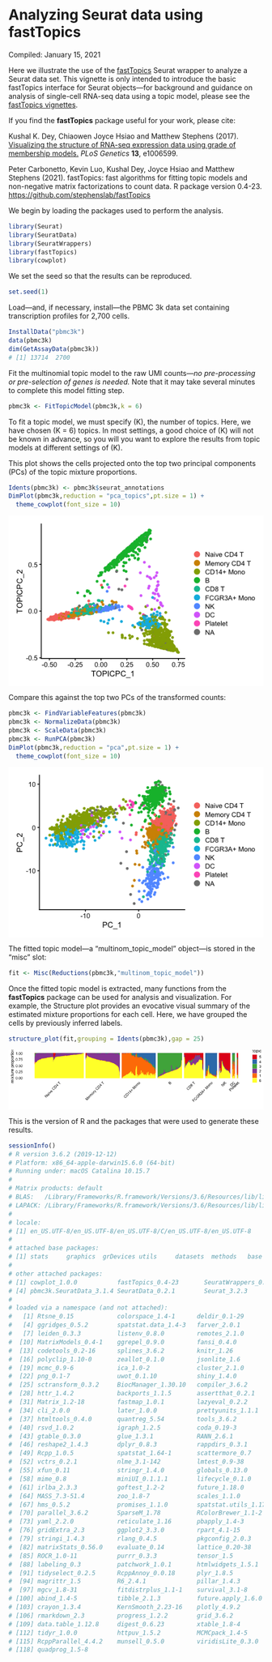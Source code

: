 Analyzing Seurat data using fastTopics
================
Compiled: January 15, 2021

Here we illustrate the use of the
[fastTopics](https://github.com/stephenslab/fastTopics) Seurat wrapper
to analyze a Seurat data set. This vignette is only intended to
introduce the basic fastTopics interface for Seurat objects—for
background and guidance on analysis of single-cell RNA-seq data using a
topic model, please see the [fastTopics
vignettes](https://stephenslab.github.io/fastTopics/articles).

If you find the **fastTopics** package useful for your work, please
cite:

Kushal K. Dey, Chiaowen Joyce Hsiao and Matthew Stephens (2017).
[Visualizing the structure of RNA-seq expression data using grade of
membership models.](https://doi.org/10.1371/journal.pgen.1006599) *PLoS
Genetics* **13**, e1006599.

Peter Carbonetto, Kevin Luo, Kushal Dey, Joyce Hsiao and Matthew
Stephens (2021). fastTopics: fast algorithms for fitting topic models
and non-negative matrix factorizations to count data. R package version
0.4-23. <https://github.com/stephenslab/fastTopics>

We begin by loading the packages used to perform the analysis.

``` r
library(Seurat)
library(SeuratData)
library(SeuratWrappers)
library(fastTopics)
library(cowplot)
```

We set the seed so that the results can be reproduced.

``` r
set.seed(1)
```

Load—and, if necessary, install—the PBMC 3k data set containing
transcription profiles for 2,700 cells.

``` r
InstallData("pbmc3k")
data(pbmc3k)
dim(GetAssayData(pbmc3k))
# [1] 13714  2700
```

Fit the multinomial topic model to the raw UMI counts—*no pre-processing
or pre-selection of genes is needed.* Note that it may take several
minutes to complete this model fitting step.

``` r
pbmc3k <- FitTopicModel(pbmc3k,k = 6)
```

To fit a topic model, we must specify \(K\), the number of topics. Here,
we have chosen \(K = 6\) topics. In most settings, a good choice of
\(K\) will not be known in advance, so you will you want to explore the
results from topic models at different settings of \(K\).

This plot shows the cells projected onto the top two principal
components (PCs) of the topic mixture proportions.

``` r
Idents(pbmc3k) <- pbmc3k$seurat_annotations
DimPlot(pbmc3k,reduction = "pca_topics",pt.size = 1) +
  theme_cowplot(font_size = 10)
```

<img src="fasttopics_files/figure-gfm/pca-1-1.png" style="display: block; margin: auto;" />

Compare this against the top two PCs of the transformed counts:

``` r
pbmc3k <- FindVariableFeatures(pbmc3k)
pbmc3k <- NormalizeData(pbmc3k)
pbmc3k <- ScaleData(pbmc3k)
pbmc3k <- RunPCA(pbmc3k)
DimPlot(pbmc3k,reduction = "pca",pt.size = 1) +
  theme_cowplot(font_size = 10)
```

<img src="fasttopics_files/figure-gfm/pca-2-1.png" style="display: block; margin: auto;" />

The fitted topic model—a “multinom\_topic\_model” object—is stored in
the “misc” slot:

``` r
fit <- Misc(Reductions(pbmc3k,"multinom_topic_model"))
```

Once the fitted topic model is extracted, many functions from the
**fastTopics** package can be used for analysis and visualization. For
example, the Structure plot provides an evocative visual summary of the
estimated mixture proportions for each cell. Here, we have grouped the
cells by previously inferred
labels.

``` r
structure_plot(fit,grouping = Idents(pbmc3k),gap = 25)
```

<img src="fasttopics_files/figure-gfm/structure-plot-1.png" style="display: block; margin: auto;" />

This is the version of R and the packages that were used to generate
these results.

``` r
sessionInfo()
# R version 3.6.2 (2019-12-12)
# Platform: x86_64-apple-darwin15.6.0 (64-bit)
# Running under: macOS Catalina 10.15.7
# 
# Matrix products: default
# BLAS:   /Library/Frameworks/R.framework/Versions/3.6/Resources/lib/libRblas.0.dylib
# LAPACK: /Library/Frameworks/R.framework/Versions/3.6/Resources/lib/libRlapack.dylib
# 
# locale:
# [1] en_US.UTF-8/en_US.UTF-8/en_US.UTF-8/C/en_US.UTF-8/en_US.UTF-8
# 
# attached base packages:
# [1] stats     graphics  grDevices utils     datasets  methods   base     
# 
# other attached packages:
# [1] cowplot_1.0.0           fastTopics_0.4-23       SeuratWrappers_0.3.2   
# [4] pbmc3k.SeuratData_3.1.4 SeuratData_0.2.1        Seurat_3.2.3           
# 
# loaded via a namespace (and not attached):
#   [1] Rtsne_0.15            colorspace_1.4-1      deldir_0.1-29        
#   [4] ggridges_0.5.2        spatstat.data_1.4-3   farver_2.0.1         
#   [7] leiden_0.3.3          listenv_0.8.0         remotes_2.1.0        
#  [10] MatrixModels_0.4-1    ggrepel_0.9.0         fansi_0.4.0          
#  [13] codetools_0.2-16      splines_3.6.2         knitr_1.26           
#  [16] polyclip_1.10-0       zeallot_0.1.0         jsonlite_1.6         
#  [19] mcmc_0.9-6            ica_1.0-2             cluster_2.1.0        
#  [22] png_0.1-7             uwot_0.1.10           shiny_1.4.0          
#  [25] sctransform_0.3.2     BiocManager_1.30.10   compiler_3.6.2       
#  [28] httr_1.4.2            backports_1.1.5       assertthat_0.2.1     
#  [31] Matrix_1.2-18         fastmap_1.0.1         lazyeval_0.2.2       
#  [34] cli_2.0.0             later_1.0.0           prettyunits_1.1.1    
#  [37] htmltools_0.4.0       quantreg_5.54         tools_3.6.2          
#  [40] rsvd_1.0.2            igraph_1.2.5          coda_0.19-3          
#  [43] gtable_0.3.0          glue_1.3.1            RANN_2.6.1           
#  [46] reshape2_1.4.3        dplyr_0.8.3           rappdirs_0.3.1       
#  [49] Rcpp_1.0.5            spatstat_1.64-1       scattermore_0.7      
#  [52] vctrs_0.2.1           nlme_3.1-142          lmtest_0.9-38        
#  [55] xfun_0.11             stringr_1.4.0         globals_0.13.0       
#  [58] mime_0.8              miniUI_0.1.1.1        lifecycle_0.1.0      
#  [61] irlba_2.3.3           goftest_1.2-2         future_1.18.0        
#  [64] MASS_7.3-51.4         zoo_1.8-7             scales_1.1.0         
#  [67] hms_0.5.2             promises_1.1.0        spatstat.utils_1.17-0
#  [70] parallel_3.6.2        SparseM_1.78          RColorBrewer_1.1-2   
#  [73] yaml_2.2.0            reticulate_1.16       pbapply_1.4-3        
#  [76] gridExtra_2.3         ggplot2_3.3.0         rpart_4.1-15         
#  [79] stringi_1.4.3         rlang_0.4.5           pkgconfig_2.0.3      
#  [82] matrixStats_0.56.0    evaluate_0.14         lattice_0.20-38      
#  [85] ROCR_1.0-11           purrr_0.3.3           tensor_1.5           
#  [88] labeling_0.3          patchwork_1.0.1       htmlwidgets_1.5.1    
#  [91] tidyselect_0.2.5      RcppAnnoy_0.0.18      plyr_1.8.5           
#  [94] magrittr_1.5          R6_2.4.1              pillar_1.4.3         
#  [97] mgcv_1.8-31           fitdistrplus_1.1-1    survival_3.1-8       
# [100] abind_1.4-5           tibble_2.1.3          future.apply_1.6.0   
# [103] crayon_1.3.4          KernSmooth_2.23-16    plotly_4.9.2         
# [106] rmarkdown_2.3         progress_1.2.2        grid_3.6.2           
# [109] data.table_1.12.8     digest_0.6.23         xtable_1.8-4         
# [112] tidyr_1.0.0           httpuv_1.5.2          MCMCpack_1.4-5       
# [115] RcppParallel_4.4.2    munsell_0.5.0         viridisLite_0.3.0    
# [118] quadprog_1.5-8
```
